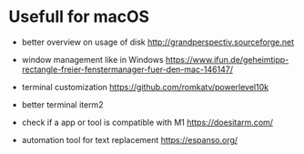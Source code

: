 # Usefull for macOS

* better overview on usage of disk http://grandperspectiv.sourceforge.net
* window management like in Windows https://www.ifun.de/geheimtipp-rectangle-freier-fenstermanager-fuer-den-mac-146147/
* terminal customization https://github.com/romkatv/powerlevel10k
* better terminal iterm2
* check if a app or tool is compatible with M1 https://doesitarm.com/

* automation tool for text replacement https://espanso.org/

